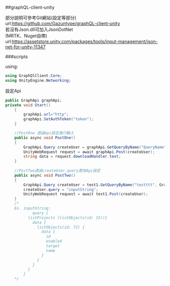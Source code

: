 ##graphQL-client-unity

部分說明可參考Git網站(設定等部分)  
url:https://github.com/Gazuntype/graphQL-client-unity  
若沒有Json.dll可加入JsonDotNet  
(MRTK、Nuget自帶)  
url:https://assetstore.unity.com/packages/tools/input-management/json-net-for-unity-11347  
  
  
###scripts

using:
```csharp
using GraphQlClient.Core;
using UnityEngine.Networking;
```
設定Api
```csharp
public GraphApi graphApi;
private void Start()
    {
        graphApi.url="http";
        graphApi.SetAuthToken("token");
    }
```
```csharp
    //PostOne 透過Api設定進行輸入
    public async void PostOne()
    {
        GraphApi.Query createUser = graphApi.GetQueryByName("QueryName", GraphApi.Query.Type.Query);
        UnityWebRequest request = await graphApi.Post(createUser);
        string data = request.downloadHandler.text;
    }
 
    //PostTwo透過createUser.query更改Api設定
    public async void PostTwo()
    {
        GraphApi.Query createUser = test1.GetQueryByName("testttt", GraphApi.Query.Type.Query);
        createUser.query = "inputString";
        UnityWebRequest request = await test1.Post(createUser);
    }
    /*
    Ex. inputString:
            query {
          listProjects (listObjects(id: 15)){
            data {
              listObjects(id: 72) {
                data {
                  id
                  enabled
                  target
                  name
                }
              }
            }
          }
        }
    */
```
